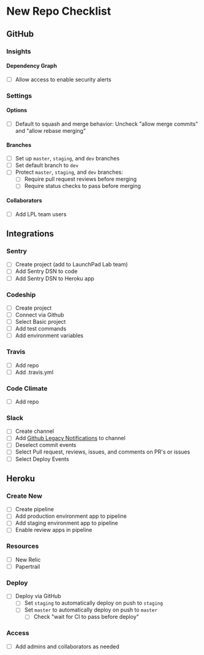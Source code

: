 # New Repo Checklist

## GitHub

### Insights

#### Dependency Graph
  - [ ] Allow access to enable security alerts

### Settings

#### Options
  - [ ] Default to squash and merge behavior: Uncheck "allow merge commits" and "allow rebase merging"

#### Branches
  - [ ] Set up `master`, `staging`, and `dev` branches
  - [ ] Set default branch to `dev`
  - [ ] Protect `master`, `staging`, and `dev` branches:
    - [ ] Require pull request reviews before merging
    - [ ] Require status checks to pass before merging

#### Collaborators
  - [ ] Add LPL team users

## Integrations

### Sentry
  - [ ] Create project (add to LaunchPad Lab team)
  - [ ] Add Sentry DSN to code
  - [ ] Add Sentry DSN to Heroku app

### Codeship
  - [ ] Create project
  - [ ] Connect via Github
  - [ ] Select Basic project
  - [ ] Add test commands
  - [ ] Add environment variables

### Travis
  - [ ] Add repo
  - [ ] Add .travis.yml

### Code Climate
  - [ ] Add repo

### Slack
  - [ ] Create channel
  - [ ] Add [Github Legacy Notifications](https://launchpadlab.slack.com/apps/new/A0F7YS2SX-github-notifications-legacy) to channel
  - [ ] Deselect commit events
  - [ ] Select Pull request, reviews, issues, and comments on PR's or issues
  - [ ] Select Deploy Events

## Heroku

### Create New
  - [ ] Create pipeline
  - [ ] Add production environment app to pipeline
  - [ ] Add staging environment app to pipeline
  - [ ] Enable review apps in pipeline

### Resources
  - [ ] New Relic
  - [ ] Papertrail

### Deploy
  - [ ] Deploy via GitHub
    - [ ] Set `staging` to automatically deploy on push to `staging`
    - [ ] Set `master` to automatically deploy on push to `master`
      - [ ] Check "wait for CI to pass before deploy"

### Access
  - [ ] Add admins and collaborators as needed
